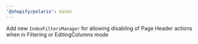 ```yaml
---
'@shopify/polaris': minor
---
```


Add new `IndexFiltersManager` for allowing disabling of Page Header actions when in Filtering or EditingColumns mode
